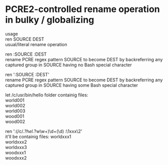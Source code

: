 # PCRE2-controlled rename operation in bulky / globalizing  

usage  
ren SOURCE DEST  
usual/literal rename operation

ren :SOURCE :DEST  
rename PCRE regex pattern SOURCE to become DEST by backreferring any captured group in SOURCE having no Bash special character

ren ':SOURCE :DEST'  
rename PCRE regex pattern SOURCE to become DEST by backreferring any captured group in SOURCE having some Bash special character  

let
/c/usr/bin/hello folder containig files:  
world001  
world002  
world003  
wood001  
wood002  

ren ':(/c/.*?hel.*?w\w+)\d+(\d) :\1xxx\2'  
it'll be containig files:
worldxxx1  
worldxxx2  
worldxxx3  
woodxxx1  
woodxxx2 
